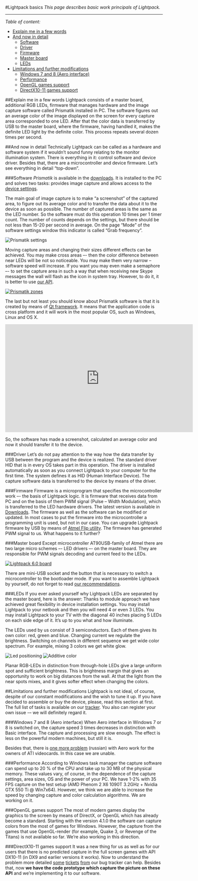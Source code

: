 #Lightpack basics
_This page describes basic work principals of Lightpack._

---
*Table of content:*
  * [Explain me in a few words](#explain-me-in-a-few-words)
  * [And now in detail](#and-now-in-detail)
    * [Software](#software)
    * [Driver](#driver)
    * [Firmware](#firmware)
    * [Master board](#master-board)
    * [LEDs](#leds)
  * [Limitations and further modifications](#limitations-and-further-modifications)
    * [Windows 7 and 8 (Aero interface)](#windows-7-and-8-aero-interface)
    * [Performance](#performance)
    * [OpenGL games support](#opengl-games-support)
    * [DirectX10-11 games support](#directx10-11-games-support)

##Explain me in a few words
Lightpack consists of a master board, additional RGB LEDs, firmware that manages hardware and the image capture software called Prismatik installed in PC. The software figures out an average color of the image displayed on the screen for every capture area corresponded to one LED. After that the color data is transferred by USB to the master board, where the firmware, having handled it, makes the definite LED light by the definite color. This process repeats several dozen times per second.

##And now in detail
Technically Lightpack can be called as a hardware and software system if it wouldn’t sound funny relating to the monitor illumination system. There is everything in it: control software and device driver. Besides that, there are a microcontroller and device firmware. Let’s see everything in detail “top-down”.

###Software
*Prismatik* is available in the [downloads](http://lightpack.tv/downloads). It is installed to the PC and solves two tasks: provides image capture and allows access to the [device settings](https://github.com/Atarity/Lightpack-docs/blob/master/EN/Prismatik_settings_description.md).

The main goal of image capture is to make “a screenshot” of the captured area, to figure out its average color and to transfer the data about it to the device as soon as possible. The number of captured areas is the same as the LED number. So the software must do this operation 10 times per 1 timer count. The number of counts depends on the settings, but there should be not less than 15-20 per second in average. On the page “Mode” of the software settings window this indicator is called “Grab frequency”.

![Prismatik settings](https://lh6.googleusercontent.com/-z5XU1cL2wAE/UMDvgQAQxaI/AAAAAAAAHtM/ZfaknXzrDkA/s800/GUI.png)

Moving capture areas and changing their sizes different effects can be achieved. You may make cross areas –- then the color difference between near LEDs will be not so noticeable. You may make them very narrow – software speed will increase. If you want you may even make a semaphore –- to set the capture area in such a way that when receiving new Skype messages the wall will flash as the icon in system tray. However, to do it, it is better to use [our API](https://github.com/Atarity/Lightpack-docs/blob/master/EN/Prismatik_API.md).

[![Prismatik zones](https://lh6.googleusercontent.com/-noc4VI89mBE/UMDvgTMALuI/AAAAAAAAHuU/DeG8aAEVNOU/s600/255.png)](https://picasaweb.google.com/lh/photo/1Jfc6svsKD0fjZ4pZ117P9MTjNZETYmyPJy0liipFm0?feat=directlink)

The last but not least you should know about Prismatik software is that it is created by means of [Qt framework](http://qt-project.org). It means that the application code is cross platform and it will work in the most popular OS, such as Windows, Linux and OS X.

<iframe width="600" height="344" frameborder="0" src="https://www.youtube.com/embed/tZlb5mIH83A"> </iframe>

So, the software has made a screenshot, calculated an average color and now it should transfer it to the device.

###Driver
Let’s do not pay attention to the way how the data transfer by USB between the program and the device is realized. The standard driver HID that is in every OS takes part in this operation. The driver is installed automatically as soon as you connect Lightpack to your computer for the first time. The system defines it as HID (Human Interface Device). The capture software data is transferred to the device by means of the driver.

###Firmware
Firmware is a microprogram that specifies the microcontroller work –- the basis of Lightpack logic. It is firmware that receives data from PC and on the basis of them PWM signal (Pulse – Width Modulation), which is transferred to the LED hardware drivers. The latest version is available in [Downloads](http://lightpack.tv/downloads). The firmware as well as the software can be modified or updated. In most cases to put the firmware into the microcontroller a programming unit is used, but not in our case. You can upgrade Lightpack firmware by USB by means of [Atmel Flip utility](http://www.atmel.com/tools/FLIP.aspx). The firmware has generated PWM signal to us. What happens to it further?

###Master board
Except microcontroller AT90USB-family of Atmel there are two large micro schemes –- LED drivers –- on the master board. They are responsible for PWM signals decoding and current feed to the LEDs.

[![Lightpack 6.0 board](https://lh5.googleusercontent.com/-xeWJZbsxqvY/TzGII42kFaI/AAAAAAAACfQ/jiC15AAVqfw/s500/IMG_6723.jpg)](https://picasaweb.google.com/lh/photo/1JAh_FyoTmZhZmYnUsf5idMTjNZETYmyPJy0liipFm0?feat=embedwebsite)

There are mini-USB socket and the button that is necessary to switch a microcontroller to the bootloader mode. If you want to assemble Lightpack by yourself, do not forget to read [our recommendations](https://github.com/Atarity/Lightpack-docs/blob/master/EN/Lightpack_DIY.md).

###LEDs
If you ever asked yourself why Lightpack LEDs are separated by the master board, here is the answer: Thanks to module approach we have achieved great flexibility in device installation settings. You may install Lightpack to your netbook and then you will need 4 or even 3 LEDs. You may install Lightpack to your TV with the diagonal 40 inches placing 5 LEDs on each side edge of it. It’s up to you what and how illuminate.

The LEDs used by us consist of 3 semiconductors. Each of them gives its own color: red, green and blue. Changing current we regulate the brightness. Switching on channels in different sequence we get wide color spectrum. For example, mixing 3 colors we get white glow.

![Led positioning](https://lh6.googleusercontent.com/-5xkDCE5ADGE/TjQGD_kajEI/AAAAAAAABsE/CwvvSgVyQ90/s400/OUT_MountSchem.jpg) ![Additive color](https://lh4.googleusercontent.com/_pcbSxfY74TA/TV1EbS6p-SI/AAAAAAAABFc/CAFjx7nSla0/s800/colormodel-rgb.gif)

Planar RGB-LEDs in distinction from through-hole LEDs give a large uniform spot and sufficient brightness. This is brightness margin that gives an opportunity to work on big distances from the wall. At that the light from the near spots mixes, and it gives softer effect when changing the colors.

##Limitations and further modifications
Lightpack is not ideal, of course, despite of our constant modifications and the wish to tune it up. If you have decided to assemble or buy the device, please, read this section at first. The full list of tasks is available on our [tracker](https://github.com/Atarity/Lightpack/issues?sort=created&state=open). You also can register your own issue -– we will definitely regard it.

###Windows 7 and 8 (Aero interface)
When Aero interface in Windows 7 or 8 is switched on, the capture speed 3 times decreases in distinction with Basic interface. The capture and processing are slow enough. The effect is less on the powerful modern machines, but still it is.

Besides that, there is [one more problem](http://code.google.com/p/lightpack/issues/detail?id=185) (russian) with Aero work for the owners of ATI videocards. In this case we are unable.

###Performance
According to Windows task manager the capture software can spend up to 20 % of the CPU and take up to 30 MB of the physical memory. These values vary, of course, in the dependence of the capture settings, area sizes, OS and the power of your PC. We have 1-2% with 35 FPS capture on the test setup (AMD Phenom 2 X6 1090T 3.2GHz + Nvidia GTX 550 Ti @ Win7x64). However, we think we are able to increase the speed by changing capture and color calculation algorithms. We are working on it.

###OpenGL games support
The most of modern games display the graphics to the screen by means of DirectX, or OpenGL which has already become a standard. Starting with the version 4.1.0 the software can capture colors from the most of games for Windows. However, the capture from the games that use OpenGL-render (for example, Quake 3, or Revenge of the Titans) is not available so far. We’re also working in this direction.

###DirectX10-11 games support
It was a new thing for us as well as for our users that there is no predicted capture in the full screen games with API DX10-11 (in DX9 and earlier versions it works). Now to understand the problem more detailed [some](http://code.google.com/p/lightpack/issues/detail?id=142) [tickets](http://code.google.com/p/lightpack/issues/detail?id=133) [from](http://code.google.com/p/lightpack/issues/detail?id=158) our bug tracker can help. Besides that, now **we have the code prototype which capture the picture on these API** and we’re implementing it to our software.
